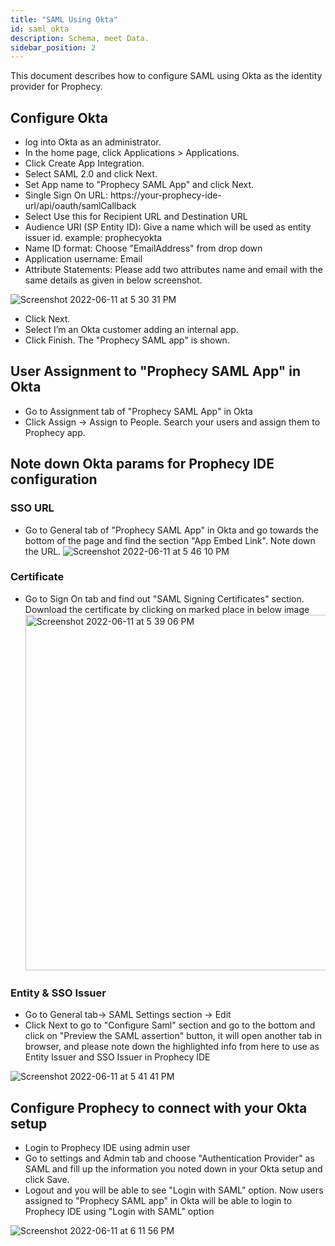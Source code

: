 ```yaml
---
title: "SAML Using Okta"
id: saml_okta
description: Schema, meet Data.
sidebar_position: 2
---
```


This document describes how to configure SAML using Okta as the identity provider for Prophecy.

## Configure Okta

- log into Okta as an administrator.
- In the home page, click Applications > Applications.
- Click Create App Integration.
- Select SAML 2.0 and click Next.
- Set App name to "Prophecy SAML App" and click Next.
- Single Sign On URL: https://your-prophecy-ide-url/api/oauth/samlCallback
- Select Use this for Recipient URL and Destination URL
- Audience URI (SP Entity ID): Give a name which will be used as entity issuer id. example: prophecyokta
- Name ID format: Choose "EmailAddress" from drop down
- Application username: Email
- Attribute Statements: Please add two attributes name and email with the same details as given in below screenshot.

![Screenshot 2022-06-11 at 5 30 31 PM](https://user-images.githubusercontent.com/59466885/173188607-ed5c89c9-8fcc-47a2-ba8c-966d45729b50.png)

- Click Next.
- Select I’m an Okta customer adding an internal app.
- Click Finish. The "Prophecy SAML app" is shown.

## User Assignment to "Prophecy SAML App" in Okta

- Go to Assignment tab of "Prophecy SAML App" in Okta
- Click Assign -> Assign to People. Search your users and assign them to Prophecy app.

## Note down Okta params for Prophecy IDE configuration

### SSO URL

- Go to General tab of "Prophecy SAML App" in Okta and go towards the bottom of the page and find the section "App Embed Link". Note down the URL.
  ![Screenshot 2022-06-11 at 5 46 10 PM](https://user-images.githubusercontent.com/59466885/173188012-d6885bc4-3d32-42e5-b42c-89574343bd35.png)

### Certificate

- Go to Sign On tab and find out "SAML Signing Certificates" section. Download the certificate by clicking on marked place in below image
  <img width="569" alt="Screenshot 2022-06-11 at 5 39 06 PM" src="https://user-images.githubusercontent.com/59466885/173188121-6324269d-c883-44b5-8462-32fb9014dc61.png" />

### Entity & SSO Issuer

- Go to General tab-> SAML Settings section -> Edit
- Click Next to go to "Configure Saml" section and go to the bottom and click on "Preview the SAML assertion" button, it will open another tab in browser, and please note down the highlighted info from here to use as Entity Issuer and SSO Issuer in Prophecy IDE

![Screenshot 2022-06-11 at 5 41 41 PM](https://user-images.githubusercontent.com/59466885/173188309-17494cc7-7a1c-407e-bc80-3bd1bc122f67.png)

## Configure Prophecy to connect with your Okta setup

- Login to Prophecy IDE using admin user
- Go to settings and Admin tab and choose "Authentication Provider" as SAML and fill up the information you noted down in your Okta setup and click Save.
- Logout and you will be able to see "Login with SAML" option. Now users assigned to "Prophecy SAML app" in Okta will be able to login to Prophecy IDE using "Login with SAML" option

![Screenshot 2022-06-11 at 6 11 56 PM](https://user-images.githubusercontent.com/59466885/173188539-b445f4f9-d83e-4cab-98fc-7e2447f60ebb.png)

